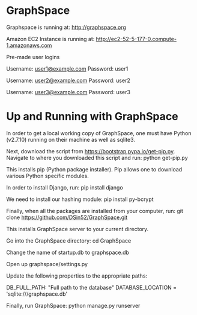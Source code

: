 GraphSpace 
================

Graphspace is running at: http://graphspace.org

Amazon EC2 Instance is running at: http://ec2-52-5-177-0.compute-1.amazonaws.com

Pre-made user logins

Username: user1@example.com Password: user1

Username: user2@example.com Password: user2

Username: user3@example.com Password: user3

Up and Running with GraphSpace
=================================

In order to get a local working copy of GraphSpace, one must have Python (v2.7.10) running on their machine as well as sqlite3.  

Next, download the script from https://bootstrap.pypa.io/get-pip.py.  Navigate to where you downloaded this script and run: python get-pip.py

This installs pip (Python package installer).  Pip allows one to download various Python specific modules.

In order to install Django, run: pip install django

We need to install our hashing module: pip install py-bcrypt

Finally, when all the packages are installed from your computer, run: git clone https://github.com/DSin52/GraphSpace.git

This installs GraphSpace server to your current directory.

Go into the GraphSpace directory: cd GraphSpace

Change the name of startup.db to graphspace.db

Open up graphspace/settings.py

Update the following properties to the appropriate paths:

DB_FULL_PATH: "Full path to the database"
DATABASE_LOCATION = 'sqlite:///graphspace.db'

Finally, run GraphSpace: python manage.py runserver